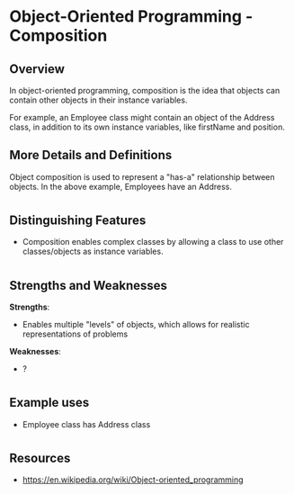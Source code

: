 # Object-Oriented Programming - Composition
## Overview

In object-oriented programming, composition is the idea that objects can contain other objects in their instance variables.

For example, an Employee class might contain an object of the Address class, in addition to its own instance variables, like firstName and position.

## More Details and Definitions

Object composition is used to represent a "has-a" relationship between objects. In the above example, Employees have an Address.

#
## Distinguishing Features
- Composition enables complex classes by allowing a class to use other classes/objects as instance variables.

#
## Strengths and Weaknesses

**Strengths**:
- Enables multiple "levels" of objects, which allows for realistic representations of problems

**Weaknesses**:
- ? 

#
## Example uses
- Employee class has Address class

#
## Resources
- https://en.wikipedia.org/wiki/Object-oriented_programming

#